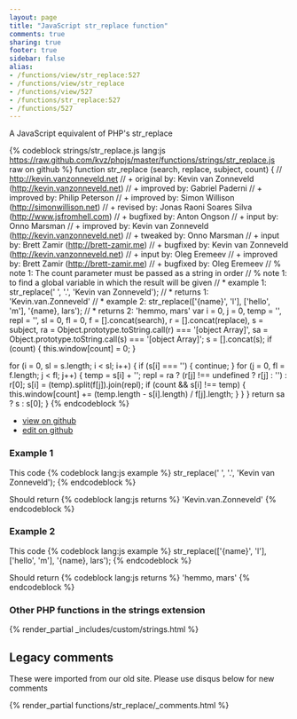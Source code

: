 ```yaml
---
layout: page
title: "JavaScript str_replace function"
comments: true
sharing: true
footer: true
sidebar: false
alias:
- /functions/view/str_replace:527
- /functions/view/str_replace
- /functions/view/527
- /functions/str_replace:527
- /functions/527
---
```

<!-- Generated by Rakefile:build -->
A JavaScript equivalent of PHP's str_replace

{% codeblock strings/str_replace.js lang:js https://raw.github.com/kvz/phpjs/master/functions/strings/str_replace.js raw on github %}
function str_replace (search, replace, subject, count) {
  // http://kevin.vanzonneveld.net
  // +   original by: Kevin van Zonneveld (http://kevin.vanzonneveld.net)
  // +   improved by: Gabriel Paderni
  // +   improved by: Philip Peterson
  // +   improved by: Simon Willison (http://simonwillison.net)
  // +    revised by: Jonas Raoni Soares Silva (http://www.jsfromhell.com)
  // +   bugfixed by: Anton Ongson
  // +      input by: Onno Marsman
  // +   improved by: Kevin van Zonneveld (http://kevin.vanzonneveld.net)
  // +    tweaked by: Onno Marsman
  // +      input by: Brett Zamir (http://brett-zamir.me)
  // +   bugfixed by: Kevin van Zonneveld (http://kevin.vanzonneveld.net)
  // +   input by: Oleg Eremeev
  // +   improved by: Brett Zamir (http://brett-zamir.me)
  // +   bugfixed by: Oleg Eremeev
  // %          note 1: The count parameter must be passed as a string in order
  // %          note 1:  to find a global variable in which the result will be given
  // *     example 1: str_replace(' ', '.', 'Kevin van Zonneveld');
  // *     returns 1: 'Kevin.van.Zonneveld'
  // *     example 2: str_replace(['{name}', 'l'], ['hello', 'm'], '{name}, lars');
  // *     returns 2: 'hemmo, mars'
  var i = 0,
    j = 0,
    temp = '',
    repl = '',
    sl = 0,
    fl = 0,
    f = [].concat(search),
    r = [].concat(replace),
    s = subject,
    ra = Object.prototype.toString.call(r) === '[object Array]',
    sa = Object.prototype.toString.call(s) === '[object Array]';
  s = [].concat(s);
  if (count) {
    this.window[count] = 0;
  }

  for (i = 0, sl = s.length; i < sl; i++) {
    if (s[i] === '') {
      continue;
    }
    for (j = 0, fl = f.length; j < fl; j++) {
      temp = s[i] + '';
      repl = ra ? (r[j] !== undefined ? r[j] : '') : r[0];
      s[i] = (temp).split(f[j]).join(repl);
      if (count && s[i] !== temp) {
        this.window[count] += (temp.length - s[i].length) / f[j].length;
      }
    }
  }
  return sa ? s : s[0];
}
{% endcodeblock %}

 - [view on github](https://github.com/kvz/phpjs/blob/master/functions/strings/str_replace.js)
 - [edit on github](https://github.com/kvz/phpjs/edit/master/functions/strings/str_replace.js)

### Example 1
This code
{% codeblock lang:js example %}
str_replace(' ', '.', 'Kevin van Zonneveld');
{% endcodeblock %}

Should return
{% codeblock lang:js returns %}
'Kevin.van.Zonneveld'
{% endcodeblock %}

### Example 2
This code
{% codeblock lang:js example %}
str_replace(['{name}', 'l'], ['hello', 'm'], '{name}, lars');
{% endcodeblock %}

Should return
{% codeblock lang:js returns %}
'hemmo, mars'
{% endcodeblock %}


### Other PHP functions in the strings extension
{% render_partial _includes/custom/strings.html %}
## Legacy comments
These were imported from our old site. Please use disqus below for new comments
<div style="overflow-y: scroll; max-height: 500px;">
{% render_partial functions/str_replace/_comments.html %}
</div>
